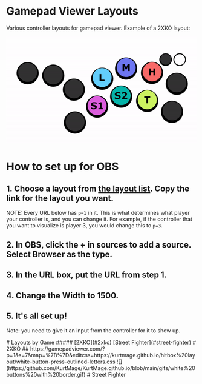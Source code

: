 # Gamepad Viewer Layouts

Various controller layouts for gamepad viewer. Example of a 2XKO layout:

![](https://github.com/KurtMage/KurtMage.github.io/blob/main/gifs/white%20buttons%20with%20border.gif)

# How to set up for OBS
## 1. Choose a layout from [the layout list](#layouts). Copy the link for the layout you want.
NOTE: Every URL below has `p=1` in it. This is what determines what player your controller is, and you can change it. For example, if the controller that you want to visualize is player 3, you would change this to `p=3`.
## 2. In OBS, click the + in sources to add a source. Select Browser as the type.
## 3. In the URL box, put the URL from step 1.
## 4. Change the Width to 1500.
## 5. It's all set up! 
Note: you need to give it an input from the controller for it to show up.

<a name="layouts"/>
# Layouts by Game
#####  
[2XKO](#2xko)  
[Street Fighter](#street-fighter)

<a name="2xko"/>
# 2XKO
## https://gamepadviewer.com/?p=1&s=7&map=%7B%7D&editcss=https://kurtmage.github.io/hitbox%20layout/white-button-press-outlined-letters.css
![](https://github.com/KurtMage/KurtMage.github.io/blob/main/gifs/white%20buttons%20with%20border.gif)

<a name="street-fighter"/>
# Street Fighter
